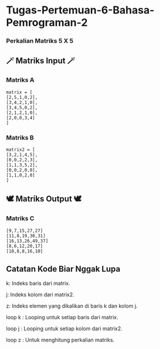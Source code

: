 # Tugas-Pertemuan-6-Bahasa-Pemrograman-2
### Perkalian Matriks 5 X 5

## 🪄 Matriks Input 🪄

### Matriks A
    matrix = [
    [2,5,1,0,2],
    [3,4,2,1,0],
    [3,4,5,0,2],
    [2,1,2,1,0],
    [2,0,0,3,4]
    ]

### Matriks B
    matrix2 = [
    [3,2,1,4,5],
    [0,0,2,2,3],
    [1,1,3,5,2],
    [0,0,2,0,0],
    [1,1,0,2,0]
    ]

## 🕊️ Matriks Output 🕊️

### Matriks C
    [9,7,15,27,27]
    [11,8,19,30,31]
    [16,13,26,49,37]
    [8,6,12,20,17]
    [10,8,8,16,10]

## Catatan Kode Biar Nggak Lupa

k: Indeks baris dari matrix.

j: Indeks kolom dari matrix2.

z: Indeks elemen yang dikalikan di baris k dan kolom j.

loop k : Looping untuk setiap baris dari matrix.


loop j : Looping untuk setiap kolom dari matrix2.


loop z : Untuk menghitung perkalian matriks.

